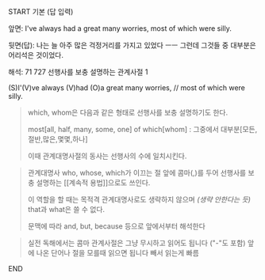 START
기본 (답 입력)

앞면:
I've always had a great many worries, most of which were silly.


뒷면(답):
나는 늘 아주 많은 걱정거리를 가지고 있었다 ㅡㅡ 그런데 그것들 중 대부분은 어리석은 것이었다.


해석:
71 727 선행사를 보충 설명하는 관계사절 1

(S)I'(V)ve always (V)had (O)a great many worries, // most of which were silly.

> which, whom은 다음과 같은 형태로 선행사를 보충 설명하기도 한다.
> 
> most[all, half, many, some, one] of which[whom] : 그중에서 대부분[모든,절반,많은,몇몇,하나]
> 
> 이때 관계대명사절의 동사는 선행사의 수에 일치시킨다.

> 관계대명사 who, whose, which가 이끄는 절 앞에 콤마(,)를 두어
> 선행사를 보충 설명하는 [[계속적 용법]]으로도 쓰인다.
> 
> 이 역할을 할 때는 목적격 관계대명사로도 생략하지 않으며
> *(생략 안한다는 듯)*
> that과 what은 쓸 수 없다.
> 
> 문맥에 따라 and, but, because 등으로 앞에서부터 해석한다

> 실전 독해에서는 콤마 관계사절은 그냥 무시하고 읽어도 됩니다 ("-"도 포함)
> 앞에 나온 단어나 절을 모를때 읽으면 됩니다
> 빼서 읽는게 빠름
<!--ID: 1695764355641-->
END